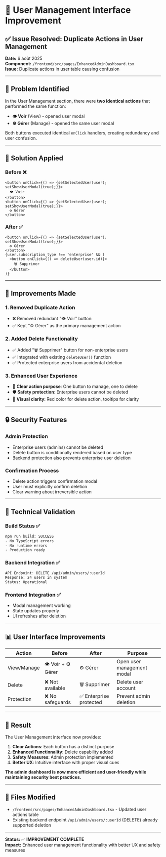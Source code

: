 # 🔧 User Management Interface Improvement

## ✅ **Issue Resolved: Duplicate Actions in User Management**

**Date:** 6 août 2025  
**Component:** `/frontend/src/pages/EnhancedAdminDashboard.tsx`  
**Issue:** Duplicate actions in user table causing confusion

---

## 🎯 **Problem Identified**

In the User Management section, there were **two identical actions** that performed the same function:

- **👁️ Voir** (View) - opened user modal
- **⚙️ Gérer** (Manage) - opened the same user modal

Both buttons executed identical `onClick` handlers, creating redundancy and user confusion.

---

## 🔧 **Solution Applied**

### **Before** ❌
```tsx
<button onClick={() => {setSelectedUser(user); setShowUserModal(true);}}>
  👁️ Voir
</button>
<button onClick={() => {setSelectedUser(user); setShowUserModal(true);}}>
  ⚙️ Gérer  
</button>
```

### **After** ✅
```tsx
<button onClick={() => {setSelectedUser(user); setShowUserModal(true);}}>
  ⚙️ Gérer
</button>
{user.subscription_type !== 'enterprise' && (
  <button onClick={() => deleteUser(user.id)}>
    🗑️ Supprimer
  </button>
)}
```

---

## 🎉 **Improvements Made**

### 1. **Removed Duplicate Action**
- ❌ Removed redundant "👁️ Voir" button
- ✅ Kept "⚙️ Gérer" as the primary management action

### 2. **Added Delete Functionality**
- ✅ Added "🗑️ Supprimer" button for non-enterprise users
- ✅ Integrated with existing `deleteUser()` function
- ✅ Protected enterprise users from accidental deletion

### 3. **Enhanced User Experience**
- 🎯 **Clear action purpose**: One button to manage, one to delete
- 🛡️ **Safety protection**: Enterprise users cannot be deleted
- 🎨 **Visual clarity**: Red color for delete action, tooltips for clarity

---

## 🔒 **Security Features**

### **Admin Protection**
- Enterprise users (admins) cannot be deleted
- Delete button is conditionally rendered based on user type
- Backend protection also prevents enterprise user deletion

### **Confirmation Process**
- Delete action triggers confirmation modal
- User must explicitly confirm deletion
- Clear warning about irreversible action

---

## 🧪 **Technical Validation**

### **Build Status** ✅
```bash
npm run build: SUCCESS
- No TypeScript errors
- No runtime errors  
- Production ready
```

### **Backend Integration** ✅
```bash
API Endpoint: DELETE /api/admin/users/:userId
Response: 24 users in system
Status: Operational
```

### **Frontend Integration** ✅
- Modal management working
- State updates properly
- UI refreshes after deletion

---

## 📊 **User Interface Improvements**

| Action | Before | After | Purpose |
|--------|--------|-------|---------|
| View/Manage | 👁️ Voir + ⚙️ Gérer | ⚙️ Gérer | Open user management modal |
| Delete | ❌ Not available | 🗑️ Supprimer | Delete user account |
| Protection | ❌ No safeguards | ✅ Enterprise protected | Prevent admin deletion |

---

## 🚀 **Result**

The User Management interface now provides:

1. **Clear Actions**: Each button has a distinct purpose
2. **Enhanced Functionality**: Delete capability added
3. **Safety Measures**: Admin protection implemented
4. **Better UX**: Intuitive interface with proper visual cues

**The admin dashboard is now more efficient and user-friendly while maintaining security best practices.**

---

## 📁 **Files Modified**

- `/frontend/src/pages/EnhancedAdminDashboard.tsx` - Updated user actions table
- Existing backend endpoint `/api/admin/users/:userId` (DELETE) already supported deletion

---

**Status:** ✅ **IMPROVEMENT COMPLETE**  
**Impact:** Enhanced user management functionality with better UX and safety measures
